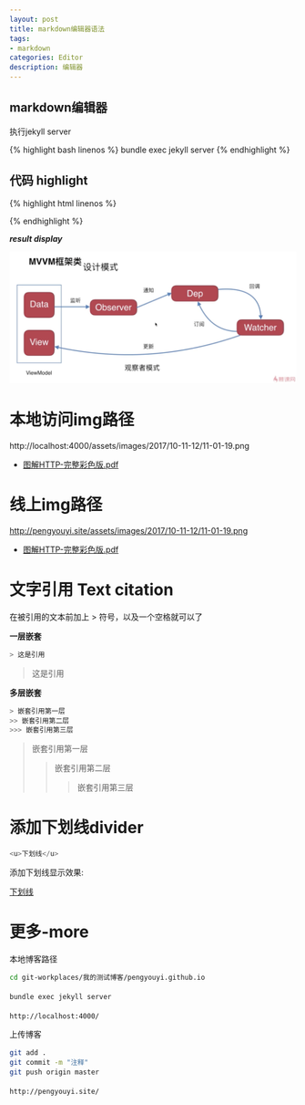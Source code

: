```yaml
---
layout: post
title: markdown编辑器语法
tags:
- markdown
categories: Editor
description: 编辑器
---
```

## markdown编辑器

执行jekyll server

{% highlight bash linenos %}
bundle exec jekyll server
{% endhighlight %}

## 代码 highlight

{% highlight html linenos %}

{% endhighlight %}

**_result display_**

<div class="rd">
    <img src="/assets/images/2018/7-8-9/7-23-1.png" alt="">
</div>

# 本地访问img路径

http://localhost:4000/assets/images/2017/10-11-12/11-01-19.png

- [图解HTTP-完整彩色版.pdf](http://localhost:4000/assets/images/2017/pdf/HTTP.pdf)

# 线上img路径

http://pengyouyi.site/assets/images/2017/10-11-12/11-01-19.png

- [图解HTTP-完整彩色版.pdf](http://pengyouyi.site/assets/images/2017/pdf/HTTP.pdf)

# 文字引用 Text citation

在被引用的文本前加上 > 符号，以及一个空格就可以了

**一层嵌套**

```js
> 这是引用
```

> 这是引用

**多层嵌套**

```js
> 嵌套引用第一层
>> 嵌套引用第二层
>>> 嵌套引用第三层

```
> 嵌套引用第一层  
>> 嵌套引用第二层  
>>> 嵌套引用第三层  

# 添加下划线divider

```js
<u>下划线</u>
```

添加下划线显示效果:

<u>下划线</u>


# 更多-more

本地博客路径

```bash
cd git-workplaces/我的测试博客/pengyouyi.github.io

bundle exec jekyll server

http://localhost:4000/
```

上传博客

```bash
git add .
git commit -m "注释"
git push origin master

http://pengyouyi.site/
```






